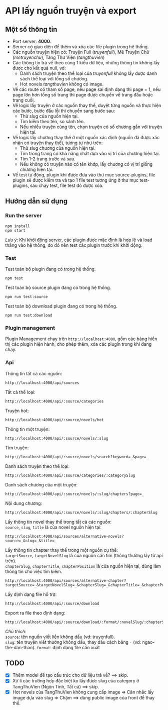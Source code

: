 # API lấy nguồn truyện và export

## Một số thông tin

- Port server: **4000**.
- Server có giao diện để thêm và xóa các file plugin trong hệ thống. 
- Các nguồn truyện hiện có: Truyện Full (_truyenfull_), Mê Truyện Chữ (_metruyenchu_), Tàng Thư Viện (_tangthuvien_)
- Các thông tin trả về theo cùng 1 kiểu dữ liệu, những thông tin không lấy được cho kết quả null, vd:
  - Danh sách truyện theo thể loại của _truyenfull_ không lấy được danh sách thể loại với tổng số chương.
  - Hot novels _tangthuvien_ không có image.
- Về các route có tham số page, nếu page sai định dạng thì page = 1, nếu page lớn hơn tổng số trang thì page được chuyển về trang đầu hoặc trang cuối.
- Về logic lấy truyện ở các nguồn thay thế, duyệt từng nguồn và thực hiện các bước, bước đầu lỗi thì chuyển sang bước sau:
  - Thử slug của nguồn hiện tại.
  - Tìm kiếm theo tên, so sánh tên.
  - Nếu nhiều truyện cùng tên, chọn truyện có số chương gần với truyện hiện tại.
- Về logic lấy chương thay thế ở một nguồn xác định (nguồn đã được xác nhận có truyện thay thế), tương tự như trên:
  - Thử slug chương của nguồn hiện tại.
  - Tìm trong trang có khả năng nhất dựa vào vị trí của chương hiện tại.
  - Tìm 1-2 trang trước và sau.
  - Nếu không có truyện nào có tên khớp, lấy chương có vị trí giống chương hiện tại.
- Về test tự động, plugin khi được đưa vào thư mục source-plugins, file plugin sẽ được kiểm tra và tạo 1 file test tương ứng ở thư mục test-plugins, sau chạy test, file test đó được xóa.

## Hướng dẫn sử dụng

### Run the server

```
npm install
npm start
```

_Lưu ý_: Khi khởi động server, các plugin được mặc định là hợp lệ và load thẳng vào hệ thống, do đó nên test các plugin trước khi khởi động.

### Test

Test toàn bộ plugin đang có trong hệ thống.

```
npm test
```

Test toàn bộ source plugin đang có trong hệ thống.

```
npm run test:source
```
Test toàn bộ download plugin đang có trong hệ thống.

```
npm run test:download
```

### Plugin management
Plugin Management chạy trên `http://localhost:4000`, gồm các bảng hiển thị các plugin hiện hành, cho phép thêm, xóa các plugin trong khi đang chạy.

### Api

Thông tin tất cả các nguồn:

```
http://localhost:4000/api/sources
```

Tất cả thể loại:

```
http://localhost:4000/api/:source/categories
```

Truyện hot:

```
http://localhost:4000/api/:source/novels/hot
```

Thông tin một truyện:

```
http://localhost:4000/api/:source/novels/:slug
```

Tìm truyện:

```
http://localhost:4000/api/:source/novels/search?keyword=_&page=_
```

Danh sách truyện theo thể loại:

```
http://localhost:4000/api/:source/categories/:categorySlug
```

Danh sách chương của một truyện:

```
http://localhost:4000/api/:source/novels/:slug/chapters?page=_
```

Nội dung chương:

```
http://localhost:4000/api/:source/novels/:slug/chapters/:chapterSlug
```

Lấy thông tin novel thay thế trong tất cả các nguồn:\
`source`, `slug`, `title` là của novel nguồn hiện tại:

```
http://localhost:4000/api/sources/alternative-novels?source=_&slug=_&title=_
```

Lấy thông tin chapter thay thế trong một nguồn cụ thể:\
`targetSource`, `targetNovelSlug` là của nguồn cần tìm (thông thường lấy từ api trên).\
`chapterSlug`, `chapterTitle`, `chapterPosition` là của nguồn hiện tại, dùng làm thông tin cho việc tìm kiếm.

```
http://localhost:4000/api/sources/alternative-chapter?targetSource=_&targetNovelSlug=_&chapterSlug=_&chapterTitle=_&chapterPosition=_
```

Lấy định dạng file hỗ trợ:

```
http://localhost:4000/api/:source/download
```

Export ra file theo định dạng:

```
http://localhost:4000/api/:source/download/:format/:novelSlug/:chapterSlug
```

_Chú thích_:\
`source`: tên nguồn viết liền không dấu (vd: truyenfull).\
`slug`: tên truyện viết thường không dấu, thay dấu cách bằng `-` (vd: ngao-the-dan-than).
`format`: định dạng file cần xuất

## TODO

- [x] Thêm model để tạo cấu trúc cho dữ liệu trả về? ==> skip.
- [x] Xử lí các trường hợp đặc biệt ko lấy được slug của category ở TangThuVien (Ngôn Tình, Tất cả) ==> skip.
- [x] Hot novels của TangThuVien không cung cấp image => Cân nhắc lấy image dựa vào slug => Chậm ==> dùng public image của front để thay thế.
